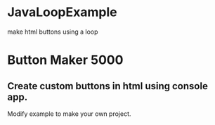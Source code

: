 # JavaLoopExample
make html buttons using a loop

# Button Maker ****5000****
## Create custom buttons in html using console app.

Modify example to make your own project. 
